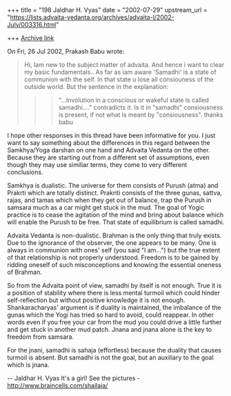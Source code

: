 +++
title = "198 Jaldhar H. Vyas"
date = "2002-07-29"
upstream_url = "https://lists.advaita-vedanta.org/archives/advaita-l/2002-July/003316.html"

+++
[Archive link](https://lists.advaita-vedanta.org/archives/advaita-l/2002-July/003316.html)

On Fri, 26 Jul 2002, Prakash Babu wrote:

>
> Hi,
>  Iam new to the subject matter of advaita. And hence i want to clear my
> basic fundamentals.. As far as iam aware 'Samadhi' is a state of
> communion with the self. In that state u lose all consiouness of the
> outside world. But the sentence in the explanation:
> >> "...Involution in a conscious or wakeful state is called samadhi...."
> contradicts it. Is it in "samadhi"  consiousness is present, if not what
> is meant by "consiousness". thanks babu
>

I hope other responses in this thread have been informative for you.  I
just want to say something about the differences in this regard between
the Samkhya/Yoga darshan on one hand and Advaita Vedanta on the other.
Because they are starting out from a different set of assumptions, even
though they may use similiar terms, they come to very different
conclusions.

Samkhya is dualistic.  The universe for them consists of Purush (atma) and
Prakrti which are totally distinct.  Prakriti consists of the three gunas,
sattva, rajas, and tamas which when they get out of balance, trap the
Purush in samsara much as a car might get stuck in the mud.  The goal of
Yogic practice is to cease the agitation of the mind and bring about
balance which will enable the Purush to be free.  That state of
equilibrium is called samadhi.

Advaita Vedanta is non-dualistic.  Brahman is the only thing that truly
exists.  Due to the ignorance of the observer, the one appears to be many.
One is always in communion with ones' self (you said "I am...") but
the true extent of that relationship is not properly understood.   Freedom
is to be gained by ridding oneself of such misconceptions and knowing the
essential oneness of Brahman.

So from the Advaita point of view, samadhi by itself is not enough.  True
it is a position of stability where there is less mental turmoil which
could hinder self-reflection but without positive knowledge it is not
enough.  Shankaracharyas' argument is if duality is maintained, the
imbalance of the gunas which the Yogi has tried so hard to avoid, could
reappear.  In other words even if you free your car from the mud you could
drive a little further and get stuck in another mud patch.  Jnana and
jnana alone is the key to freedom from samsara.

For the jnani, samadhi is sahaja (effortless) because the duality that
causes turmoil is absent.  But samadhi is not the goal, but an auxiliary
to the goal which is jnana.


--
Jaldhar H. Vyas <jaldhar at braincells.com>
It's a girl! See the pictures - http://www.braincells.com/shailaja/

